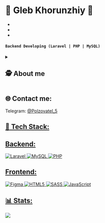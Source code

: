 

<h1 class="markdown-body">🌵 Gleb Khorunzhiy 🌵</h1>

<ul>
 <li></li>
 <li></li>
 <li></li>
</ul>

<h4><strong><code>Backend Developing (Laravel | PHP | MySQL)</code></strong></h4>

<details>
 <summary><h2 dir="auto"><a class="anchor" aria-hidden="true" tabindex="-1" "></a>🕵 About me</h2></summary>
<p>I started programming when I was still a schoolboy. 
From an early age I was interested in information technologies and I was always looking for ways to get what I was interested in. 
At first I consumed related content, then I started to have opportunities to realize my potential. 
So, at a more mature age, I took extra computer science classes, then went to college.
Today, I'm an aspiring goal-oriented web developer with experience in building websites.
 
As of July 2023, in addition to front-end, I started to seriously study backend development.
Studied a few courses on Laravel, and now I have an unfinished project in the works, which you can check out in my repos.
I'm currently in my fourth year of college studying web development and am actively seeking commercial experience.
I always strive for self-improvement, so I am ready to learn new technologies and development methods.</p>
</details>

<h2 class="markdown-body">🌐 Contact me:</h2>
Telegram: <a href="https://t.me/@Polzovatel_5" >@Polzovatel_5</p>


<h2 class="markdown-body">👾 Tech Stack:</h2>
<h2>Backend:</h2>

![Laravel](https://img.shields.io/badge/laravel-%23FF2D20.svg?style=for-the-badge&logo=laravel&logoColor=white) 
![MySQL](https://img.shields.io/badge/mysql-%2300f.svg?style=for-the-badge&logo=mysql&logoColor=white) 
![PHP](https://img.shields.io/badge/php-%23777BB4.svg?style=for-the-badge&logo=php&logoColor=white)

<h2>Frontend:</h2>

![Figma](https://img.shields.io/badge/figma-%23F24E1E.svg?style=for-the-badge&logo=figma&logoColor=white) 
![HTML5](https://img.shields.io/badge/html5-%23E34F26.svg?style=for-the-badge&logo=html5&logoColor=white) 
![SASS](https://img.shields.io/badge/SASS-hotpink.svg?style=for-the-badge&logo=SASS&logoColor=white)
![JavaScript](https://img.shields.io/badge/javascript-%23323330.svg?style=for-the-badge&logo=javascript&logoColor=%23F7DF1E) 

<!-- ![CSS3](https://img.shields.io/badge/css3-%231572B6.svg?style=for-the-badge&logo=css3&logoColor=white) -->

<h2 class="markdown-body">📊 Stats:</h2>

![](https://github-readme-stats.vercel.app/api?username=MyProfileX&theme=merko&hide_border=false&include_all_commits=true&count_private=false)<br/>


